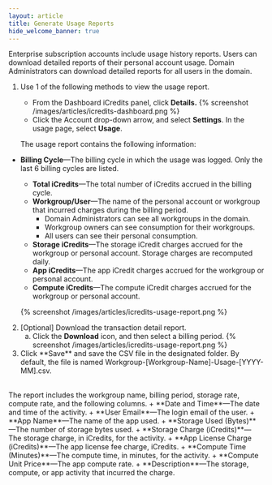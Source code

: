 ```yaml
---
layout: article
title: Generate Usage Reports
hide_welcome_banner: true
---
```



Enterprise subscription accounts include usage history reports. Users can download detailed reports of their personal account usage. Domain Administrators can download detailed reports for all users in the domain.

1. Use 1 of the following methods to view the usage report.
	- From the Dashboard iCredits panel, click **Details.** {% screenshot /images/articles/icredits-dashboard.png %}
	- Click the Account drop-down arrow, and select **Settings**. In the usage page, select **Usage**. 
	
	The usage report contains the following information:
 + **Billing Cycle**—The billing cycle in which the usage was logged. Only the last 6 billing cycles are listed.   
	+ **Total iCredits**—The total number of iCredits accrued in the billing cycle.
    + **Workgroup/User**—The name of the personal account or workgroup that incurred charges during the billing period. 
     	+ Domain Administrators can see all workgroups in the domain.
     	+ Workgroup owners can see consumption for their workgroups.
     	+ All users can see their personal consumption.
    + **Storage iCredits**—The storage iCredit charges accrued for the workgroup or personal account. Storage charges are recomputed daily.
    + **App iCredits**—The app iCredit charges accrued for the workgroup or personal account.
    + **Compute iCredits**—The compute iCredit charges accrued for the workgroup or personal account.


	{% screenshot /images/articles/icredits-usage-report.png %}
    
 
2. [Optional] Download the transaction detail report.<ol type="a"><li>Click the **Download** icon, and then select a billing period. 
 {% screenshot /images/articles/icredits-usage-report.png %}</li>
<li>Click **Save** and save the CSV file in the designated folder. By default, the file is named Workgroup-[Workgroup-Name]-Usage-[YYYY-MM].csv.
</li></ol><br />The report includes the workgroup name, billing period, storage rate, compute rate, and the following columns.
	+ **Date and Time**—The date and time of the activity.
  + **User Email**—The login email of the user.
  + **App Name**—The name of the app used.
  + **Storage Used (Bytes)**—The number of storage bytes used. 
  + **Storage Charge (iCredits)**—The storage charge, in iCredits, for the activity. 
  + **App License Charge (iCredits)**—The app license fee charge, iCredits.
  + **Compute Time (Minutes)**—The compute time, in minutes, for the activity.
  + **Compute Unit Price**—The app compute rate.
  + **Description**—The storage, compute, or app activity that incurred the charge.  